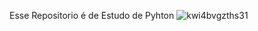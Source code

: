 Esse Repositorio é de Estudo de Pyhton 
![kwi4bvgzths31](https://github.com/user-attachments/assets/1627c8a5-e8e3-4e94-a7ef-59fc0b553feb)

